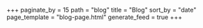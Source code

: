 +++
paginate_by = 15
path = "blog"
title = "Blog"
sort_by = "date"
page_template = "blog-page.html"
generate_feed = true
+++

